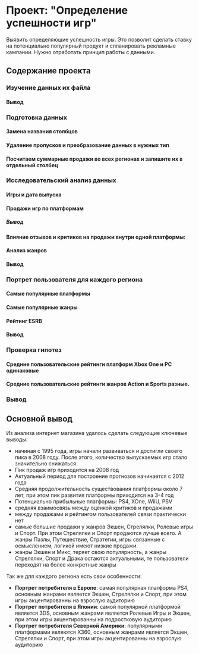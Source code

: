 # Проект: "Определение успешности игр"

Выявить определяющие успешность игры. Это позволит сделать ставку на потенциально популярный продукт и спланировать рекламные кампании. Нужно отработать принцип работы с данными.
## Содержание проекта
###  Изучение данных их файла
####  Вывод
###  Подготовка данных
####  Замена названия столбцов
####  Удаление пропусков и преобразование данных в нужных тип
####  Посчитаем суммарные продажи во всех регионах и запишите их в отдельный столбец
###  Исследовательский анализ данных
####  Игры и дата выпуска
####  Продажи игр по платформам
#####  Вывод
####  Влияние отзывов и критиков на продажи внутри одной платформы:
####  Анализ жанров
####  Вывод
###  Портрет пользователя для каждого региона
####  Самые популярные платформы
####  Самые популярные жанры
####  Рейтинг ESRB
####  Вывод
###  Проверка гипотез
####  Средние пользовательские рейтинги платформ Xbox One и PC одинаковые
####  Средние пользовательские рейтинги жанров Action и Sports разные.
###  Вывод
## Основной вывод 
Из анализа интернет магазина удалось сделать следующие ключевые выводы:

- начиная с 1995 года, игры начали развиваться и достигли своего пика в 2008 году. После этого, количество выпускаемых игр стало значительно снижаться
- Пик продаж игр приходится на 2008 год
- Актуальный период для построение прогнозов начинается с 2012 года
- Средняя продолжительность существования платформы около 7 лет, при этом пик развития платформы приходится на 3-4 год
- Потенциально прибыльные платформы: PS4, XOne, WiiU, PSV
- средняя взаимосвязь между оценкой критиков и продажами
- между продажами и рейтингом пользователей связи практически нет
- самые большие продажи у жанров Экшен, Стрелялки, Ролевые игры и Спорт. При этом Стрелялки и Спорт продаются лучше всего. А жанры Пазлы, Путешествие, Стратегии, игры связанные с осмыслением, логикой имеют низкие продажи.
- жанры Экшен и Микс, теряет свою популярность, а жанры Стрелялки, Спорт и Драка остаются актуальными, те пользователи переходят на более конкретные жанры

Так же для каждого региона есть свои особенности: 

- **Портрет потребителя в Европе**: самая популярная платформа PS4, основным жанрами является Экшен, Стрелялки и Спорт, при этом игры акцентированны на взрослую аудиторию
- **Портрет потребителя в Японии**: самой популярной платформой является 3DS, основным жанрами является Ролевые Игры и Экшен, при этом игры акцентированны на подростковую аудиторию
- **Портрет потребителя Северной Америки**: популярными платформами являются X360, основным жанрами является Экшен, Стрелялки и Спорт, при этом игры акцентированны на взрослую аудиторию
